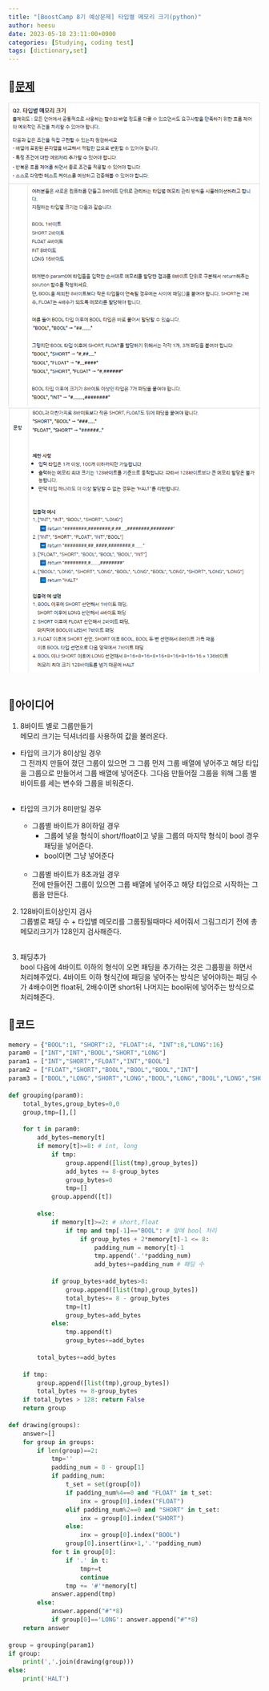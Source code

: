 ```yaml
---
title: "[BoostCamp 8기 예상문제] 타입별 메모리 크기(python)"
author: heesu
date: 2023-05-18 23:11:00+0900
categories: [Studying, coding test]
tags: [dictionary,set]
---
```

## 📌[문제](https://m.blog.naver.com/PostView.naver?blogId=boostcamp_official&logNo=223085597916&proxyReferer=https:%2F%2Fboostcamp.connect.or.kr%2Fguide_wm.html)
![Alt text](https://github.com/skagmltn7/practice_coding_test/blob/main/boostcamp/img/problem_2_1.PNG?raw=true)
![Alt text](https://github.com/skagmltn7/practice_coding_test/blob/main/boostcamp/img/problem_2_2.PNG?raw=true)
<br><br>

## 💪아이디어<br>
1. 8바이트 별로 그룹만들기<br>
메모리 크기는 딕셔너리를 사용하여 값을 불러온다.<br>
* 타입의 크기가 8이상일 경우<br>
 그 전까지 만들어 졌던 그룹이 있으면 그 그룹 먼저 그룹 배열에 넣어주고 해당 타입을 그룹으로 만들어서 그룹 배열에 넣어준다. 그다음 만들어질 그룹을 위해 그룹 별 바이트를 세는 변수와 그룹을 비워준다.<br><br>

* 타입의 크기가 8미만일 경우<br>
    * 그룹별 바이트가 8이하일 경우<br>
        * 그룹에 넣을 형식이 short/float이고 넣을 그룹의 마지막 형식이 bool 경우 패딩을 넣어준다.<br>
        * bool이면 그냥 넣어준다<br><br>
    * 그룹별 바이트가 8초과일 경우<br>
        전에 만들어진 그룹이 있으면 그룹 배열에 넣어주고 해당 타입으로 시작하는 그룹을 만든다.<br>

2. 128바이트이상인지 검사<br>
그룹별로 패딩 수 + 타입별 메모리를 그룹핑될때마다 세어줘서 그림그리기 전에 총 메모리크기가 128인지 검사해준다.<br><br>

3. 패딩추가<br>
bool 다음에 4바이트 이하의 형식이 오면 패딩을 추가하는 것은 그룹핑을 하면서 처리해주었다. 4바이트 이하 형식간에 패딩을 넣어주는 방식은 넣어야하는 패딩 수가 4배수이면 float뒤, 2배수이면 short뒤 나머지는 bool뒤에 넣어주는 방식으로 처리해준다.<br> 

## 🥂코드
```python
memory = {"BOOL":1, "SHORT":2, "FLOAT":4, "INT":8,"LONG":16}
param0 = ["INT","INT","BOOL","SHORT","LONG"]
param1 = ["INT","SHORT","FLOAT","INT","BOOL"]
param2 = ["FLOAT","SHORT","BOOL","BOOL","BOOL","INT"]
param3 = ["BOOL","LONG","SHORT","LONG","BOOL","LONG","BOOL","LONG","SHORT","LONG","LONG"]

def grouping(param0):
    total_bytes,group_bytes=0,0
    group,tmp=[],[]

    for t in param0:
        add_bytes=memory[t]
        if memory[t]>=8: # int, long
            if tmp:
                group.append([list(tmp),group_bytes])
                add_bytes += 8-group_bytes
                group_bytes=0
                tmp=[]
            group.append([t])

        else:
            if memory[t]>=2: # short,float
                if tmp and tmp[-1]=="BOOL": # 앞에 bool 처리
                    if group_bytes + 2*memory[t]-1 <= 8:
                        padding_num = memory[t]-1
                        tmp.append('.'*padding_num)
                        add_bytes+=padding_num # 패딩 수

            if group_bytes+add_bytes>8:
                group.append([list(tmp),group_bytes])
                total_bytes+= 8 - group_bytes
                tmp=[t]
                group_bytes=add_bytes
            else:
                tmp.append(t)
                group_bytes+=add_bytes

        total_bytes+=add_bytes

    if tmp: 
        group.append([list(tmp),group_bytes])
        total_bytes += 8-group_bytes
    if total_bytes > 128: return False
    return group

def drawing(groups):
    answer=[]
    for group in groups:
        if len(group)==2:
            tmp=''
            padding_num = 8 - group[1]
            if padding_num:
                t_set = set(group[0])
                if padding_num%4==0 and "FLOAT" in t_set: 
                    inx = group[0].index("FLOAT")
                elif padding_num%2==0 and "SHORT" in t_set:
                    inx = group[0].index("SHORT")
                else:
                    inx = group[0].index("BOOL")
                group[0].insert(inx+1,'.'*padding_num)
            for t in group[0]:
                if '.' in t:
                    tmp+=t
                    continue
                tmp += '#'*memory[t]
            answer.append(tmp)
        else:
            answer.append("#"*8)
            if group[0]=='LONG': answer.append("#"*8)
    return answer

group = grouping(param1)
if group:
    print(','.join(drawing(group)))
else:
    print('HALT')
```